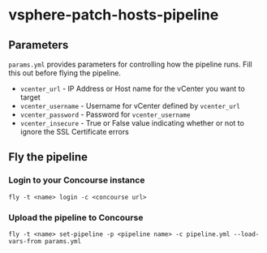 # vsphere-patch-hosts-pipeline

## Parameters
`params.yml` provides parameters for controlling how the pipeline runs. Fill this out before flying the pipeline.

* `vcenter_url` - IP Address or Host name for the vCenter you want to target
* `vcenter_username` - Username for vCenter defined by `vcenter_url`
* `vcenter_password` - Password for `vcenter_username`
* `vcenter_insecure` - True or False value indicating whether or not to ignore the SSL Certificate errors

## Fly the pipeline

### Login to your Concourse instance
`fly -t <name> login -c <concourse url>`

### Upload the pipeline to Concourse
`fly -t <name> set-pipeline -p <pipeline name> -c pipeline.yml --load-vars-from params.yml`

